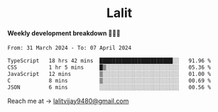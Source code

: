 <h1 align="center">Lalit</h1>

#### Weekly development breakdown 👨🏻‍💻
<!--START_SECTION:waka-->

```txt
From: 31 March 2024 - To: 07 April 2024

TypeScript   18 hrs 42 mins  ███████████████████████░░   91.96 %
CSS          1 hr 5 mins     █▒░░░░░░░░░░░░░░░░░░░░░░░   05.36 %
JavaScript   12 mins         ▒░░░░░░░░░░░░░░░░░░░░░░░░   01.00 %
C            8 mins          ▒░░░░░░░░░░░░░░░░░░░░░░░░   00.69 %
JSON         6 mins          ░░░░░░░░░░░░░░░░░░░░░░░░░   00.56 %
```

<!--END_SECTION:waka-->

Reach me at → lalitvijay9480@gmail.com
